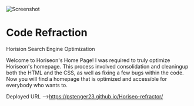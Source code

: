 ![Screenshot](https://user-images.githubusercontent.com/78981011/110191172-af325f80-7dec-11eb-936b-b4d46f36e66d.jpg)
# Code Refraction

Horision Search Engine Optimization

Welcome to Horiseon's Home Page! I was required to truly optimize
Horiseon's homepage. This process involved consolidation and cleaningup 
both the HTML and the CSS, as well as fixing a few bugs within the code. 
Now you will find a homepage that is optimized and accessible for 
everybody who wants to.

Deployed URL -->https://pstenger23.github.io/Horiseo-refractor/

